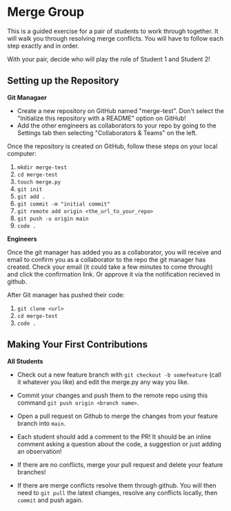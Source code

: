 # Merge Group

This is a guided exercise for a pair of students to work through together. It
will walk you through resolving merge conflicts. You will have to follow each
step exactly and in order.

With your pair, decide who will play the role of Student 1 and Student 2!

## Setting up the Repository

**Git Managaer**

- Create a new repository on GitHub named "merge-test". Don't select
  the "Initialize this repository with a README" option on GitHub!
- Add the other emgineers as collaborators to your repo by going to the Settings
  tab then selecting "Collaborators & Teams" on the left.

Once the repository is created on GitHub, follow these steps on your
local computer:

1. `mkdir merge-test`
2. `cd merge-test`
3. `touch merge.py`
4. `git init`
5. `git add .`
6. `git commit -m "initial commit"`
7. `git remote add origin <the_url_to_your_repo>`
8. `git push -u origin main`
9. `code .`

**Engineers**

Once the git manager has added you as a collaborator, you will receive and email to
confirm you as a collaborator to the repo the git manager has created. Check your email
(it could take a few minutes to come through) and click the confirmation link. Or approve it via the notification recieved in github.

After Git manager has pushed their code:

1. `git clone <url>`
2. `cd merge-test`
3. `code .`

## Making Your First Contributions

**All Students**

- Check out a new feature branch with  ```git checkout -b somefeature``` (call it whatever you like) and edit the merge.py any way you like.

- Commit your changes and push them to the remote repo using this command
  `git push origin <branch name>`. 

- Open a pull request on Github to merge the
  changes from your feature branch into `main`.

- Each student should add a comment to the PR! It should be an inline comment
  asking a question about the code, a suggestion or just adding an observation!

- If there are no conflicts, merge your pull request and delete your feature
  branches!

- If there are merge conflicts resolve them through github. You will then need
  to `git pull` the latest changes, resolve any conflicts locally, then `commit`
  and push again.


